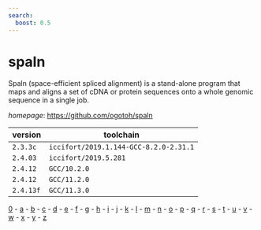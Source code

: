 ```yaml
---
search:
  boost: 0.5
---
```

# spaln

Spaln (space-efficient spliced alignment) is a stand-alone program that maps  and aligns a set of cDNA or protein sequences onto a whole genomic sequence in a single job.

*homepage*: <https://github.com/ogotoh/spaln>

version | toolchain
--------|----------
``2.3.3c`` | ``iccifort/2019.1.144-GCC-8.2.0-2.31.1``
``2.4.03`` | ``iccifort/2019.5.281``
``2.4.12`` | ``GCC/10.2.0``
``2.4.12`` | ``GCC/11.2.0``
``2.4.13f`` | ``GCC/11.3.0``

[0](../0/index.md) - [a](../a/index.md) - [b](../b/index.md) - [c](../c/index.md) - [d](../d/index.md) - [e](../e/index.md) - [f](../f/index.md) - [g](../g/index.md) - [h](../h/index.md) - [i](../i/index.md) - [j](../j/index.md) - [k](../k/index.md) - [l](../l/index.md) - [m](../m/index.md) - [n](../n/index.md) - [o](../o/index.md) - [p](../p/index.md) - [q](../q/index.md) - [r](../r/index.md) - [s](../s/index.md) - [t](../t/index.md) - [u](../u/index.md) - [v](../v/index.md) - [w](../w/index.md) - [x](../x/index.md) - [y](../y/index.md) - [z](../z/index.md)


